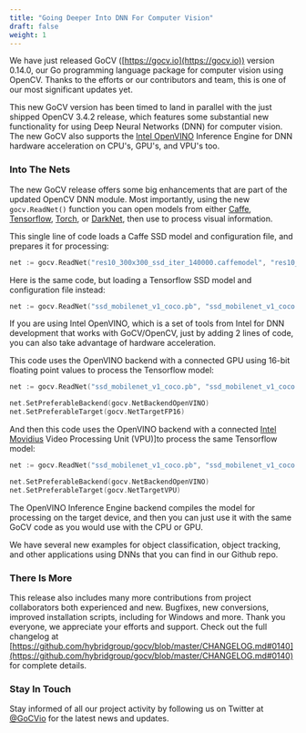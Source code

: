 ```yaml
---
title: "Going Deeper Into DNN For Computer Vision"
draft: false
weight: 1
---
```


We have just released GoCV ([https://gocv.io](https://gocv.io)) version 0.14.0, our Go programming language package for computer vision using OpenCV. Thanks to the efforts or our contributors and team, this is one of our most significant updates yet.

This new GoCV version has been timed to land in parallel with the just shipped OpenCV 3.4.2 release, which features some substantial new functionality for using Deep Neural Networks (DNN) for computer vision. The new GoCV also supports the [Intel OpenVINO](https://software.intel.com/en-us/openvino-toolkit) Inference Engine for DNN hardware acceleration on CPU's, GPU's, and VPU's too.

### Into The Nets

The new GoCV release offers some big enhancements that are part of the updated OpenCV DNN module. Most importantly, using the new `gocv.ReadNet()` function you can open models from either [Caffe](http://caffe.berkeleyvision.org), [Tensorflow](http://tensorflow.org), [Torch](http://torch.ch), or [DarkNet](https://pjreddie.com/darknet/yolo/), then use to process visual information.

This single line of code loads a Caffe SSD model and configuration file, and prepares it for processing:

```go
net := gocv.ReadNet("res10_300x300_ssd_iter_140000.caffemodel", "res10_300x300_ssd_iter_140000.prototxt")
```

Here is the same code, but loading a Tensorflow SSD model and configuration file instead:

```go
net := gocv.ReadNet("ssd_mobilenet_v1_coco.pb", "ssd_mobilenet_v1_coco.pbtxt")
```

If you are using Intel OpenVINO, which is a set of tools from Intel for DNN development that works with GoCV/OpenCV, just by adding 2 lines of code, you can also take advantage of hardware acceleration.

This code uses the OpenVINO backend with a connected GPU using 16-bit floating point values to process the Tensorflow model:

```go
net := gocv.ReadNet("ssd_mobilenet_v1_coco.pb", "ssd_mobilenet_v1_coco.pbtxt")

net.SetPreferableBackend(gocv.NetBackendOpenVINO)
net.SetPreferableTarget(gocv.NetTargetFP16)
```

And then this code uses the OpenVINO backend with a connected [Intel Movidius](https://www.movidius.com/) Video Processing Unit (VPU)]to process the same Tensorflow model:

```go
net := gocv.ReadNet("ssd_mobilenet_v1_coco.pb", "ssd_mobilenet_v1_coco.pbtxt")

net.SetPreferableBackend(gocv.NetBackendOpenVINO)
net.SetPreferableTarget(gocv.NetTargetVPU)
```

The OpenVINO Inference Engine backend compiles the model for processing on the target device, and then you can just use it with the same GoCV code as you would use with the CPU or GPU.


We have several new examples for object classification, object tracking, and other applications using DNNs that you can find in our Github repo.

### There Is More

This release also includes many more contributions from project collaborators both experienced and new. Bugfixes, new conversions, improved installation scripts, including for Windows and more. Thank you everyone, we appreciate your efforts and support. Check out the full changelog at [https://github.com/hybridgroup/gocv/blob/master/CHANGELOG.md#0140](https://github.com/hybridgroup/gocv/blob/master/CHANGELOG.md#0140) for complete details.

### Stay In Touch

Stay informed of all our project activity by following us on Twitter at [@GoCVio](https://twitter.com/GoCVio) for the latest news and updates.
